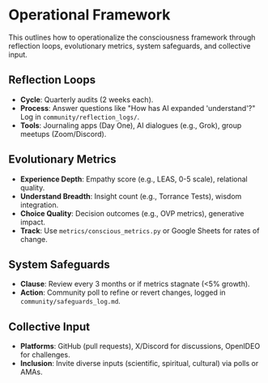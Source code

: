 # Operational Framework

This outlines how to operationalize the consciousness framework through reflection loops, evolutionary metrics, system safeguards, and collective input.

## Reflection Loops
- **Cycle**: Quarterly audits (2 weeks each).
- **Process**: Answer questions like "How has AI expanded 'understand'?" Log in `community/reflection_logs/`.
- **Tools**: Journaling apps (Day One), AI dialogues (e.g., Grok), group meetups (Zoom/Discord).

## Evolutionary Metrics
- **Experience Depth**: Empathy score (e.g., LEAS, 0-5 scale), relational quality.
- **Understand Breadth**: Insight count (e.g., Torrance Tests), wisdom integration.
- **Choice Quality**: Decision outcomes (e.g., OVP metrics), generative impact.
- **Track**: Use `metrics/conscious_metrics.py` or Google Sheets for rates of change.

## System Safeguards
- **Clause**: Review every 3 months or if metrics stagnate (<5% growth).
- **Action**: Community poll to refine or revert changes, logged in `community/safeguards_log.md`.

## Collective Input
- **Platforms**: GitHub (pull requests), X/Discord for discussions, OpenIDEO for challenges.
- **Inclusion**: Invite diverse inputs (scientific, spiritual, cultural) via polls or AMAs.
